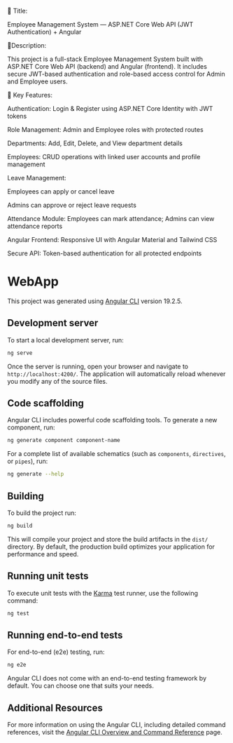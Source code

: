 🏢 Title:

Employee Management System — ASP.NET Core Web API (JWT Authentication) + Angular

📝Description:

This project is a full-stack Employee Management System built with ASP.NET Core Web API (backend) and Angular (frontend).
It includes secure JWT-based authentication and role-based access control for Admin and Employee users.

🔑 Key Features:

Authentication: Login & Register using ASP.NET Core Identity with JWT tokens

Role Management: Admin and Employee roles with protected routes

Departments: Add, Edit, Delete, and View department details

Employees: CRUD operations with linked user accounts and profile management

Leave Management:

Employees can apply or cancel leave

Admins can approve or reject leave requests

Attendance Module: Employees can mark attendance; Admins can view attendance reports

Angular Frontend: Responsive UI with Angular Material and Tailwind CSS

Secure API: Token-based authentication for all protected endpoints

# WebApp

This project was generated using [Angular CLI](https://github.com/angular/angular-cli) version 19.2.5.

## Development server

To start a local development server, run:

```bash
ng serve
```

Once the server is running, open your browser and navigate to `http://localhost:4200/`. The application will automatically reload whenever you modify any of the source files.

## Code scaffolding

Angular CLI includes powerful code scaffolding tools. To generate a new component, run:

```bash
ng generate component component-name
```

For a complete list of available schematics (such as `components`, `directives`, or `pipes`), run:

```bash
ng generate --help
```

## Building

To build the project run:

```bash
ng build
```

This will compile your project and store the build artifacts in the `dist/` directory. By default, the production build optimizes your application for performance and speed.

## Running unit tests

To execute unit tests with the [Karma](https://karma-runner.github.io) test runner, use the following command:

```bash
ng test
```

## Running end-to-end tests

For end-to-end (e2e) testing, run:

```bash
ng e2e
```

Angular CLI does not come with an end-to-end testing framework by default. You can choose one that suits your needs.

## Additional Resources

For more information on using the Angular CLI, including detailed command references, visit the [Angular CLI Overview and Command Reference](https://angular.dev/tools/cli) page.
